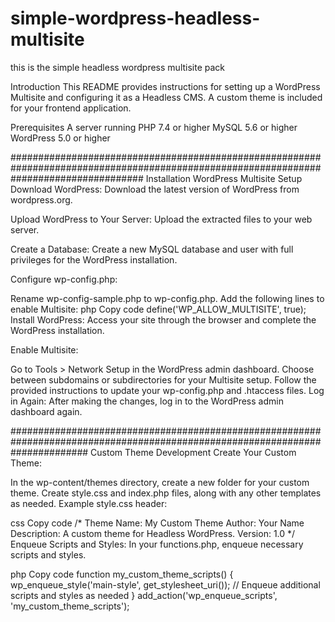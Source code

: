 # simple-wordpress-headless-multisite
this is the simple headless wordpress multisite pack


Introduction
This README provides instructions for setting up a WordPress Multisite and configuring it as a Headless CMS. A custom theme is included for your frontend application.

Prerequisites
A server running PHP 7.4 or higher
MySQL 5.6 or higher
WordPress 5.0 or higher


########################################################################################################################################
Installation
WordPress Multisite Setup
Download WordPress: Download the latest version of WordPress from wordpress.org.

Upload WordPress to Your Server: Upload the extracted files to your web server.

Create a Database: Create a new MySQL database and user with full privileges for the WordPress installation.

Configure wp-config.php:

Rename wp-config-sample.php to wp-config.php.
Add the following lines to enable Multisite:
php
Copy code
define('WP_ALLOW_MULTISITE', true);
Install WordPress: Access your site through the browser and complete the WordPress installation.

Enable Multisite:

Go to Tools > Network Setup in the WordPress admin dashboard.
Choose between subdomains or subdirectories for your Multisite setup.
Follow the provided instructions to update your wp-config.php and .htaccess files.
Log in Again: After making the changes, log in to the WordPress admin dashboard again.

##############################################################################################################################
Custom Theme Development
Create Your Custom Theme:

In the wp-content/themes directory, create a new folder for your custom theme.
Create style.css and index.php files, along with any other templates as needed.
Example style.css header:

css
Copy code
/*
Theme Name: My Custom Theme
Author: Your Name
Description: A custom theme for Headless WordPress.
Version: 1.0
*/
Enqueue Scripts and Styles: In your functions.php, enqueue necessary scripts and styles.

php
Copy code
function my_custom_theme_scripts() {
    wp_enqueue_style('main-style', get_stylesheet_uri());
    // Enqueue additional scripts and styles as needed
}
add_action('wp_enqueue_scripts', 'my_custom_theme_scripts');
